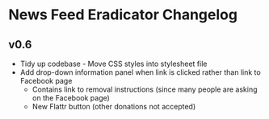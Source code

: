 News Feed Eradicator Changelog
==============================

v0.6
----
 - Tidy up codebase - Move CSS styles into stylesheet file
 - Add drop-down information panel when link is clicked rather than link to Facebook page
   - Contains link to removal instructions (since many people are asking on the Facebook page)
   - New Flattr button (other donations not accepted)

